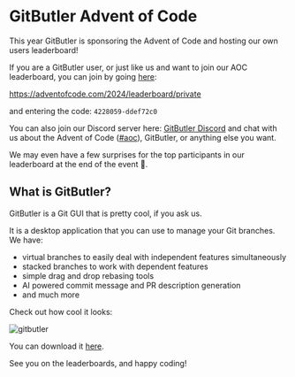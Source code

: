 # GitButler Advent of Code

This year GitButler is sponsoring the Advent of Code and hosting our own users
leaderboard!

If you are a GitButler user, or just like us and want to join our AOC leaderboard,
you can join by going [here](https://adventofcode.com/2024/leaderboard/private): 

https://adventofcode.com/2024/leaderboard/private

and entering the code: `4228059-ddef72c0`

You can also join our Discord server here: [GitButler Discord](https://discord.com/invite/MmFkmaJ42D)
and chat with us about the Advent of Code ([#aoc](https://discord.com/channels/1060193121130000425/1305464412802514944)),
GitButler, or anything else you want.

We may even have a few surprises for the top participants in our leaderboard at
the end of the event :shushing_face:.

## What is GitButler?

GitButler is a Git GUI that is pretty cool, if you ask us.

It is a desktop application that you can use to manage your Git branches. 
We have:

* virtual branches to easily deal with independent features simultaneously
* stacked branches to work with dependent features
* simple drag and drop rebasing tools
* AI powered commit message and PR description generation
* and much more

Check out how cool it looks:

![gitbutler](https://docs.gitbutler.com/img/started/more-work.png)

You can download it [here](https://gitbutler.com).

See you on the leaderboards, and happy coding!